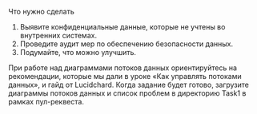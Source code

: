Что нужно сделать

1. Выявите конфиденциальные данные, которые не учтены во внутренних системах. 
2. Проведите аудит мер по обеспечению безопасности данных.
3. Подумайте, что можно улучшить.

При работе над диаграммами потоков данных ориентируйтесь на рекомендации, которые мы дали в уроке «Как управлять потоками данных», и гайд от Lucidchard.
Когда задание будет готово, загрузите диаграммы потоков данных и список проблем в директорию Task1 в рамках пул-реквеста.
